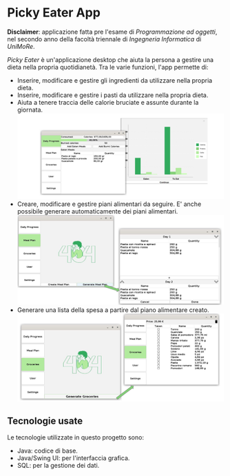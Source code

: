 # Picky Eater App
**Disclaimer**: applicazione fatta pre l'esame di _Programmazione ad oggetti_, nel secondo anno della facoltà triennale di _Ingegneria Informatica_ di _UniMoRe_. 

_Picky Eater_ è un'applicazione desktop che aiuta la persona a gestire una dieta nella propria quotidianetà.
Tra le varie funzioni, l'app permette di:
- Inserire, modificare e gestire gli ingredienti da utilizzare nella propria dieta.
- Inserire, modificare e gestire i pasti da utilizzare nella propria dieta.
- Aiuta a tenere traccia delle calorie bruciate e assunte durante la giornata.
  ![calories](resources/calories.png)
- Creare, modificare e gestire piani alimentari da seguire. E' anche possibile generare automaticamente dei piani alimentari.
  ![mealplan](resources/meal_plan.png)
- Generare una lista della spesa a partire dal piano alimentare creato.
  ![groceries](resources/groceries.png)

## Tecnologie usate
Le tecnologie utilizzate in questo progetto sono:
- Java: codice di base.
- Java/Swing UI: per l'interfaccia grafica.
- SQL: per la gestione dei dati.
